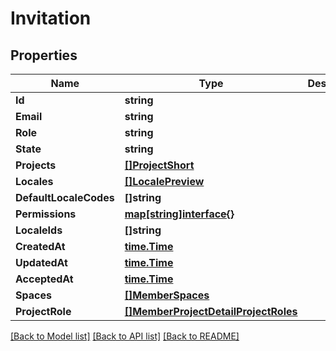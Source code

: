 # Invitation

## Properties

Name | Type | Description | Notes
------------ | ------------- | ------------- | -------------
**Id** | **string** |  | [optional] 
**Email** | **string** |  | [optional] 
**Role** | **string** |  | [optional] 
**State** | **string** |  | [optional] 
**Projects** | [**[]ProjectShort**](project_short.md) |  | [optional] 
**Locales** | [**[]LocalePreview**](locale_preview.md) |  | [optional] 
**DefaultLocaleCodes** | **[]string** |  | [optional] 
**Permissions** | [**map[string]interface{}**](.md) |  | [optional] 
**LocaleIds** | **[]string** |  | [optional] 
**CreatedAt** | [**time.Time**](time.Time.md) |  | [optional] 
**UpdatedAt** | [**time.Time**](time.Time.md) |  | [optional] 
**AcceptedAt** | [**time.Time**](time.Time.md) |  | [optional] 
**Spaces** | [**[]MemberSpaces**](member_spaces.md) |  | [optional] 
**ProjectRole** | [**[]MemberProjectDetailProjectRoles**](member_project_detail_project_roles.md) |  | [optional] 

[[Back to Model list]](../README.md#documentation-for-models) [[Back to API list]](../README.md#documentation-for-api-endpoints) [[Back to README]](../README.md)



